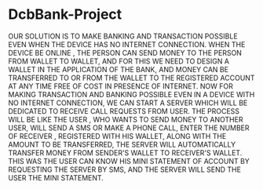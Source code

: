 # DcbBank-Project

OUR SOLUTION IS TO MAKE BANKING AND TRANSACTION POSSIBLE EVEN WHEN THE DEVICE HAS NO INTERNET CONNECTION. WHEN THE DEVICE BE ONLINE , THE PERSON CAN SEND MONEY TO THE PERSON FROM WALLET TO WALLET, AND FOR THIS WE NEED TO DESIGN A WALLET IN THE APPLICATION OF THE BANK, AND MONEY CAN BE TRANSFERRED TO OR FROM THE WALLET TO THE REGISTERED ACCOUNT AT ANY TIME FREE OF COST IN PRESENCE OF INTERNET. NOW FOR MAKING TRANSACTION AND BANKING POSSIBLE EVEN IN A DEVICE WITH NO INTERNET CONNECTION, WE CAN START A SERVER WHICH WILL BE DEDICATED TO RECEIVE CALL REQUESTS FROM USER. THE PROCESS WILL BE LIKE THE USER , WHO WANTS TO SEND MONEY TO ANOTHER USER, WILL SEND A SMS OR MAKE A PHONE CALL, ENTER THE NUMBER OF RECEIVER , REGISTERED WITH HIS WALLET, ALONG WITH THE AMOUNT TO BE TRANSFERRED, THE SERVER WILL AUTOMATICALLY TRANSFER MONEY FROM SENDER'S WALLET TO RECEIVER'S WALLET. THIS WAS THE USER CAN KNOW HIS MINI STATEMENT OF ACCOUNT BY REQUESTING THE SERVER BY SMS, AND THE SERVER WILL SEND THE USER THE MINI STATEMENT.
